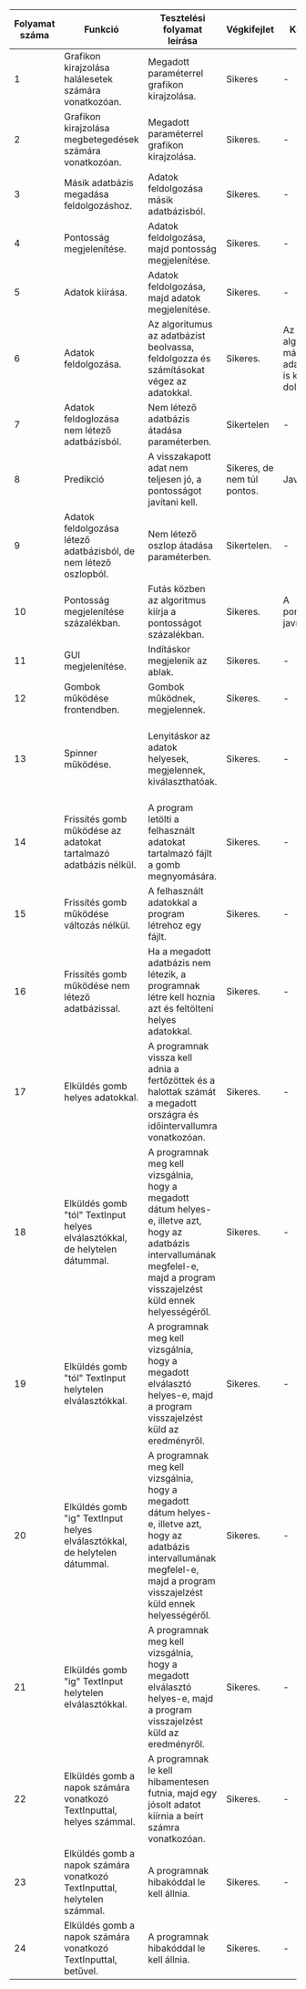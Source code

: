 | Folyamat száma  | Funkció | Tesztelési folyamat leírása | Végkifejlet | Komment | Várt eredmény | Időpont|
| --------------- | ------- | --------------------------- | ----------- | -------- | -------------| ------ |
| 1  | Grafikon kirajzolása halálesetek számára vonatkozóan. | Megadott paraméterrel grafikon kirajzolása. | Sikeres | - | A grafikon megjelenítése az adatok alapján. | 2021.12.13. |
| 2  | Grafikon kirajzolása megbetegedések számára vonatkozóan. | Megadott paraméterrel grafikon kirajzolása. | Sikeres. | - | Grafikon megjelenítése hiba nélkül | 2021.12.13. |
| 3  | Másik adatbázis megadása feldolgozáshoz. | Adatok feldolgozása másik adatbázisból. | Sikeres. | - | Hibamentes működés. | 2021.12.13. |
| 4  | Pontosság megjelenítése. | Adatok feldolgozása, majd pontosság megjelenítése. | Sikeres. | - | Hibamentes működés. | 2021.12.13. |
| 5  | Adatok kiírása. | Adatok feldolgozása, majd adatok megjelenítése. | Sikeres. | - | Hibamentes működés. | 2021.12.13. |
| 6  | Adatok feldolgozása. | Az algoritumus az adatbázist beolvassa, feldolgozza és számításokat végez az adatokkal. | Sikeres. | Az algoritmus másik adatbázissal is képes dolgozni. | Adatok feldolgozása és grafikon megjelenítése. | 2021.12.23. |
| 7  | Adatok feldoglozása nem létező adatbázisból. | Nem létező adatbázis átadása paraméterben. | Sikertelen | - | A program nem fut le. | 2021.12.23. |
| 8 | Predikció | A visszakapott adat nem teljesen jó, a pontosságot javítani kell. | Sikeres, de nem túl pontos. | Javítható. | Hibamentes futás. | 2021.12.23. |
| 9 | Adatok feldolgozása létező adatbázisból, de nem létező oszlopból. | Nem létező oszlop átadása paraméterben. | Sikertelen. | - | A program nem fut le. | 2021.12.23. |
| 10 | Pontosság megjelenítése százalékban. | Futás közben az algoritmus kiírja a pontosságot százalékban. | Sikeres. | A pontosságon javítani kell. | Százalékos megjelenítés. | 2021.12.23. |
| 11 | GUI megjelenítése. | Indításkor megjelenik az ablak. | Sikeres. | - | Az alkalmazás hiba nélkül megnyílik. | 2021.12.23. |
| 12 | Gombok működése frontendben. | Gombok működnek, megjelennek. | Sikeres. | - | Hibaüzenet nélküli futás. | 2021.12.23. |
| 13 | Spinner működése. | Lenyitáskor az adatok helyesek, megjelennek, kiválaszthatóak. | Sikeres. | - | A spinner megnyílik, az adatok helyesen jelennek meg, kiválasztható a kívánt ország. | 2021.12.23. |
| 14 | Frissítés gomb működése az adatokat tartalmazó adatbázis nélkül. | A program letölti a felhasznált adatokat tartalmazó fájlt a gomb megnyomására. | Sikeres. | - | A fájl letöltése megtörténik gombnyomásra. | 2021.12.23. |
| 15 | Frissítés gomb működése változás nélkül. | A felhasznált adatokkal a program létrehoz egy fájlt. | Sikeres. | - | A program létrehozza a fájlt az adatokkal. | 2021.12.23. |
| 16 | Frissítés gomb működése nem létező adatbázissal. | Ha a megadott adatbázis nem létezik, a programnak létre kell hoznia azt és feltölteni helyes adatokkal. | Sikeres. | - | A program létrehozza az adatbázist és feltölti helyes adatokkal. | 2021.12.23. |
| 17 | Elküldés gomb helyes adatokkal. | A programnak vissza kell adnia a fertőzöttek és a halottak számát a megadott országra és időintervallumra vonatkozóan. | Sikeres. | - | A program a label-eken megjeleníti az adatokat. | 2022.01.13. |
| 18 | Elküldés gomb "tól" TextInput helyes elválasztókkal, de helytelen dátummal. | A programnak meg kell vizsgálnia, hogy a megadott dátum helyes-e, illetve azt, hogy az adatbázis intervallumának megfelel-e, majd a program visszajelzést küld ennek helyességéről. | Sikeres. | - | A program jelzi, hogy rossz adatot adtunk meg. | 2022.01.13. |
| 19 | Elküldés gomb "tól" TextInput helytelen elválasztókkal. | A programnak meg kell vizsgálnia, hogy a megadott elválasztó helyes-e, majd a program visszajelzést küld az eredményről. | Sikeres. | - | A program jelzi, hogy rossz elválasztót használtunk. | 2022.01.13. |
| 20 | Elküldés gomb "ig" TextInput helyes elválasztókkal, de helytelen dátummal. | A programnak meg kell vizsgálnia, hogy a megadott dátum helyes-e, illetve azt, hogy az adatbázis intervallumának megfelel-e, majd a program visszajelzést küld ennek helyességéről. | Sikeres. | - | A program jelzi, hogy rossz adatot adtunk meg. | 2022.01.13. |
| 21 | Elküldés gomb "ig" TextInput helytelen elválasztókkal. | A programnak meg kell vizsgálnia, hogy a megadott elválasztó helyes-e, majd a program visszajelzést küld az eredményről. | Sikeres. | - | A program jelzi, hogy rossz elválasztót használtunk. | 2022.01.13. |
| 22 | Elküldés gomb a napok számára vonatkozó TextInputtal, helyes számmal. | A programnak le kell hibamentesen futnia, majd egy jósolt adatot kiírnia a beírt számra vonatkozóan. | Sikeres. | - | Hibamentes futás. | 2022.05.10 |
| 23 | Elküldés gomb a napok számára vonatkozó TextInputtal, helytelen számmal. | A programnak hibakóddal le kell állnia. | Sikeres. | - | A program nem fut le. | 2022.05.10 |
| 24 | Elküldés gomb a napok számára vonatkozó TextInputtal, betűvel. | A programnak hibakóddal le kell állnia. | Sikeres. | - | A program nem fut le. | 2022.05.10 |